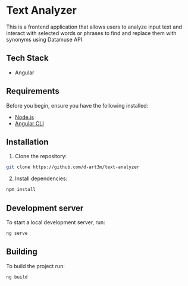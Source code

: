 # Text Analyzer

This is a frontend application that allows users to analyze input text and interact with selected words or phrases to find and replace them with synonyms using Datamuse API.

## Tech Stack

- Angular

## Requirements

Before you begin, ensure you have the following installed:

- [Node.js](https://nodejs.org/)
- [Angular CLI](https://angular.io/cli)

## Installation

1. Clone the repository:
```bash
git clone https://github.com/d-art3m/text-analyzer
```

2. Install dependencies:
```bash
npm install
```

## Development server

To start a local development server, run:

```bash
ng serve
```

## Building

To build the project run:

```bash
ng build
```